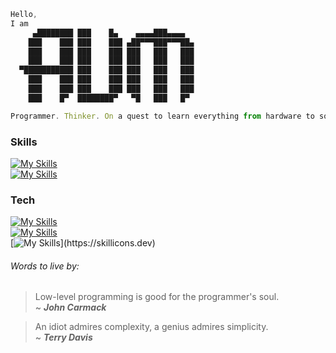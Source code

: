 ```js
Hello,
I am
     ▄████████ ███    █▄    ▄▄▄▄███▄▄▄▄  
    ███    ███ ███    ███ ▄██▀▀▀███▀▀▀██▄
    ███    ███ ███    ███ ███   ███   ███
    ███    ███ ███    ███ ███   ███   ███
  ▀███████████ ███    ███ ███   ███   ███
    ███    ███ ███    ███ ███   ███   ███
    ███    ███ ███    ███ ███   ███   ███
    ███    █▀  ████████▀   ▀█   ███   █▀ 

Programmer. Thinker. On a quest to learn everything from hardware to software.
```
### Skills
[![My Skills](https://skillicons.dev/icons?i=ts,js,react,vue,htmx,nodejs,express,bun,jest,scss,tailwind,webpack,vite,html,css)](https://skillicons.dev) <br/>
[![My Skills](https://skillicons.dev/icons?i=go,c,cpp,java,python,anaconda,mysql,firebase,sqlite)](https://skillicons.dev)
### Tech
[![My Skills](https://skillicons.dev/icons?i=heroku,vercel,cloudflare,npm)](https://skillicons.dev) <br/>
[![My Skills](https://skillicons.dev/icons?i=bash,git,markdown,neovim,vim,vscode,arch,debian,figma)](https://skillicons.dev) <br/>
[![My Skills](https://skillicons.dev/icons?i=arduino,raspberrypi,)](https://skillicons.dev)

###### Words to live by:
> Low-level programming is good for the programmer's soul. <br/>
~ ***John Carmack***

> An idiot admires complexity, a genius admires simplicity. <br/>
~ ***Terry Davis***
